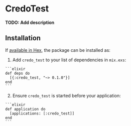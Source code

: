 # CredoTest

**TODO: Add description**

## Installation

If [available in Hex](https://hex.pm/docs/publish), the package can be installed as:

  1. Add `credo_test` to your list of dependencies in `mix.exs`:

    ```elixir
    def deps do
      [{:credo_test, "~> 0.1.0"}]
    end
    ```

  2. Ensure `credo_test` is started before your application:

    ```elixir
    def application do
      [applications: [:credo_test]]
    end
    ```

